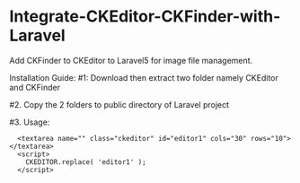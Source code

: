 # Integrate-CKEditor-CKFinder-with-Laravel
Add CKFinder to CKEditor to Laravel5 for image file management.

Installation Guide:
#1: Download then extract two folder namely CKEditor and CKFinder

#2. Copy the 2 folders to public directory of Laravel project

#3. Usage:

      <textarea name="" class="ckeditor" id="editor1" cols="30" rows="10"></textarea>
      <script>
        CKEDITOR.replace( 'editor1' );
      </script>
